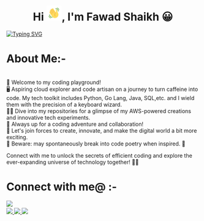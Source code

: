 <h1 align="center"> 
  Hi
  <img src="https://github.com/skfawad911/skfawad911/blob/main/icons/wave.gif" 
         alt="Waving hand animated gif"         
         width="40"/>,
   I'm <b>Fawad Shaikh 😀</b>
</h1> 

 
[![Typing SVG](https://readme-typing-svg.demolab.com?font=Merienda&size=35&duration=3000&pause=700&color=00FF00&center=true&vCenter=true&height=75&width=1300px&lines=Welcome+To+My+Github;I'm+an+aspiring+DevOps+Engineer💻;I'm+a+Learning+Enthusiast🧐)](https://git.io/typing-svg)

# <b>About Me:-</b>
<p>
<br>🚀 Welcome to my coding playground! <br>
🖥️ Aspiring cloud explorer and code artisan on a journey to turn caffeine into code. My tech toolkit includes Python, Go Lang, Java, SQL,etc. and I wield them with the precision of a keyboard wizard. <br>
🧙‍♂️ Dive into my repositories for a glimpse of my AWS-powered creations and innovative tech experiments.<br>
🌟 Always up for a coding adventure and collaboration! <br>
🚀 Let's join forces to create, innovate, and make the digital world a bit more exciting.<br> 🚧 Beware: may spontaneously break into code poetry when inspired. 📜<br>

Connect with me to unlock the secrets of efficient coding and explore the ever-expanding universe of technology together! 🚀✨<br>
</p>

# <b>Connect with me@ :-</b>
<p>
<!-- Github -->
<a 
    target="_blank" 
    href="https://github.com/skfawad911">
    <img
        src="https://img.shields.io/badge/GitHub-000000?style=for-the-badge&logo=github&logoColor=white">
    </img>    
<br>
<!-- LinkedIn -->
<a 
    target="_blank"
    href="www.linkedin.com/in/fawad-shaikh-278550226">
    <img
        src="https://img.shields.io/badge/-LinkedIn-0077D9?style=for-the-badge&logo=Linkedin&logoColor=white">
    </img>
</a>
<!-- GMail -->
<a 
    target="_blank" 
    href="mailto:skfawad911@gmail.com">
    <img
        src="https://img.shields.io/badge/-Gmail-D14836?style=for-the-badge&logo=Gmail&logoColor=white">
    </img>    
</a>
<!-- Twitter -->
<a 
    target="_blank" 
    href="https://twitter.com/FawadSh76392836">
    <img
        src="https://img.shields.io/badge/Twitter-0077B5?style=for-the-badge&logo=Twitter&logoColor=white">
    </img>
</a>
</p>
